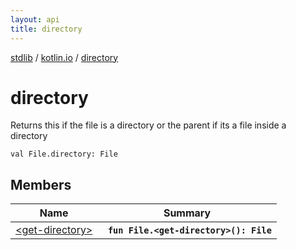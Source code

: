 ```yaml
---
layout: api
title: directory
---
```

[stdlib](../../index.md) / [kotlin.io](../index.md) / [directory](index.md)

# directory
Returns this if the file is a directory or the parent if its a file inside a directory
```
val File.directory: File
```

## Members

| Name | Summary |
|------|---------|
|[&lt;get-directory&gt;](_get-directory_.md)|&nbsp;&nbsp;**`fun File.<get-directory>(): File`**<br>|

